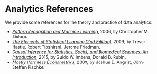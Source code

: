# Analytics References

We provide some references for the theory and practice of data analytics:

- [*Pattern Recognition and Machine Learning*](https://github.com/DSME6756/BA-W2021/blob/main/Analytics%20References/Bishop%20-%20Pattern%20Recognition%20And%20Machine%20Learning%20-%20Springer%20%202006.pdf), 2006, by Christopher M. Bishop.
- [*The Elements of Statistical Learning (2nd Edition)*](https://github.com/DSME6756/BA-W2021/blob/main/Analytics%20References/ESLII.pdf), 2009, by Trevor Hastie, Robert Tibshirani, Jerome Friedman.
- [*Causal Inference for Statistics, Social, and Biomedical Sciences: An Introduction*](https://github.com/DSME6756/BA-W2021/blob/main/Analytics%20References/Imbens2015.pdf), 2015, by Guido W. Imbens, Donald B. Rubin.
- [*Mostly Harmless Econometrics*](https://github.com/DSME6756/BA-W2021/blob/main/Analytics%20References/MHE.pdf), 2009, by Joshua D. Angrist, Jörn-Steffen Pischke.

